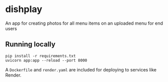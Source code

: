 # dishplay
An app for creating photos for all menu items on an uploaded menu for end users

## Running locally
```
pip install -r requirements.txt
uvicorn app:app --reload --port 8000
```

A `Dockerfile` and `render.yaml` are included for deploying to services like Render.
